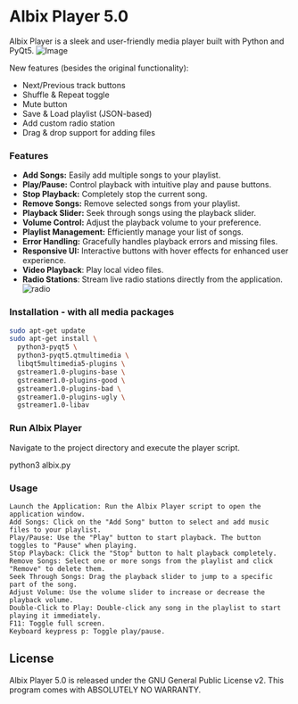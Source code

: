 # Albix Player 5.0

Albix Player is a sleek and user-friendly media player built with Python and PyQt5.
![Image](https://github.com/user-attachments/assets/789639ea-f0e0-4463-bd0d-bda271deb813)

New features (besides the original functionality):
 - Next/Previous track buttons
 - Shuffle & Repeat toggle
 - Mute button
 - Save & Load playlist (JSON-based)
 - Add custom radio station
 - Drag & drop support for adding files

### Features

- **Add Songs:** Easily add multiple songs to your playlist.
- **Play/Pause:** Control playback with intuitive play and pause buttons.
- **Stop Playback:** Completely stop the current song.
- **Remove Songs:** Remove selected songs from your playlist.
- **Playback Slider:** Seek through songs using the playback slider.
- **Volume Control:** Adjust the playback volume to your preference.
- **Playlist Management:** Efficiently manage your list of songs.
- **Error Handling:** Gracefully handles playback errors and missing files.
- **Responsive UI:** Interactive buttons with hover effects for enhanced user experience.
- **Video Playback**: Play local video files.
- **Radio Stations**: Stream live radio stations directly from the application.
![radio](https://github.com/user-attachments/assets/34b5aa4a-0288-4f7a-8a69-9f649ba454e1)


### Installation - with all media packages
```bash
sudo apt-get update
sudo apt-get install \
  python3-pyqt5 \
  python3-pyqt5.qtmultimedia \
  libqt5multimedia5-plugins \
  gstreamer1.0-plugins-base \
  gstreamer1.0-plugins-good \
  gstreamer1.0-plugins-bad \
  gstreamer1.0-plugins-ugly \
  gstreamer1.0-libav

```

### Run Albix Player

Navigate to the project directory and execute the player script.

python3 albix.py

### Usage

    Launch the Application: Run the Albix Player script to open the application window.
    Add Songs: Click on the "Add Song" button to select and add music files to your playlist.
    Play/Pause: Use the "Play" button to start playback. The button toggles to "Pause" when playing.
    Stop Playback: Click the "Stop" button to halt playback completely.
    Remove Songs: Select one or more songs from the playlist and click "Remove" to delete them.
    Seek Through Songs: Drag the playback slider to jump to a specific part of the song.
    Adjust Volume: Use the volume slider to increase or decrease the playback volume.
    Double-Click to Play: Double-click any song in the playlist to start playing it immediately.
    F11: Toggle full screen.
    Keyboard keypress p: Toggle play/pause.


## License

Albix Player 5.0 is released under the GNU General Public License v2. This program comes with ABSOLUTELY NO WARRANTY.
